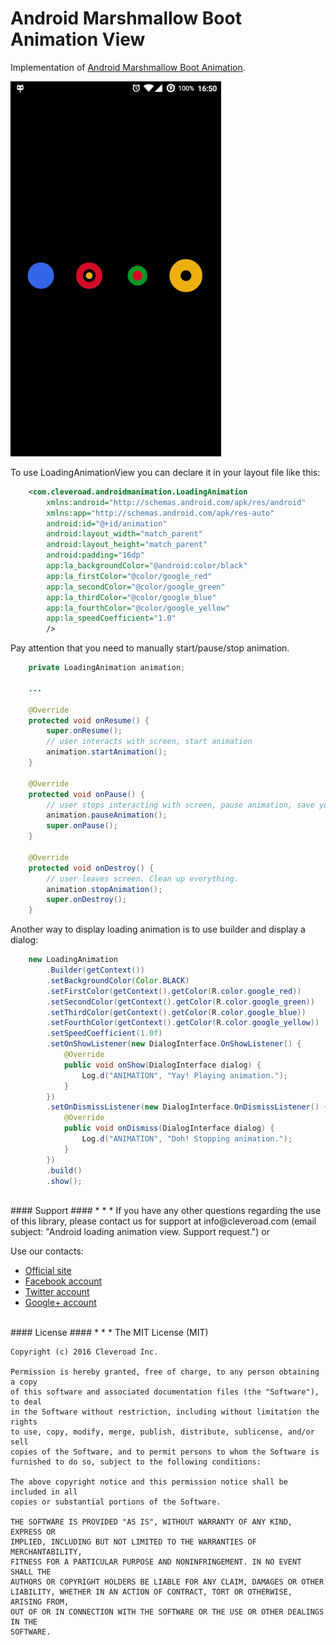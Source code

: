 # Android Marshmallow Boot Animation View #

Implementation of [Android Marshmallow Boot Animation](https://dribbble.com/shots/2487137-Daily-UI-076-Loading-Android-Marshmallow-Boot).

![Demo image](/images/animation_demo.gif)

To use LoadingAnimationView you can declare it in your layout file like this:

```XML
    <com.cleveroad.androidmanimation.LoadingAnimation
        xmlns:android="http://schemas.android.com/apk/res/android"
        xmlns:app="http://schemas.android.com/apk/res-auto"
        android:id="@+id/animation"
        android:layout_width="match_parent"
        android:layout_height="match_parent"
        android:padding="16dp"
        app:la_backgroundColor="@android:color/black"
        app:la_firstColor="@color/google_red"
        app:la_secondColor="@color/google_green"
        app:la_thirdColor="@color/google_blue"
        app:la_fourthColor="@color/google_yellow"
        app:la_speedCoefficient="1.0"
        />
```

Pay attention that you need to manually start/pause/stop animation.

```JAVA
    private LoadingAnimation animation;
    
    ...
    
    @Override
    protected void onResume() {
        super.onResume();
        // user interacts with screen, start animation
        animation.startAnimation();
    }

    @Override
    protected void onPause() {
        // user stops interacting with screen, pause animation, save your battery!
        animation.pauseAnimation();
        super.onPause();
    }

    @Override
    protected void onDestroy() {
        // user leaves screen. Clean up everything. 
        animation.stopAnimation();
        super.onDestroy();
    }
```

Another way to display loading animation is to use builder and display a dialog:
 
```JAVA
    new LoadingAnimation
        .Builder(getContext())
        .setBackgroundColor(Color.BLACK)
        .setFirstColor(getContext().getColor(R.color.google_red))
        .setSecondColor(getContext().getColor(R.color.google_green))
        .setThirdColor(getContext().getColor(R.color.google_blue))
        .setFourthColor(getContext().getColor(R.color.google_yellow))
        .setSpeedCoefficient(1.0f)
        .setOnShowListener(new DialogInterface.OnShowListener() {
            @Override
            public void onShow(DialogInterface dialog) {
                Log.d("ANIMATION", "Yay! Playing animation.");
            }
        })
        .setOnDismissListener(new DialogInterface.OnDismissListener() {
            @Override
            public void onDismiss(DialogInterface dialog) {
                Log.d("ANIMATION", "Doh! Stopping animation.");
            }
        })
        .build()
        .show();
```

<br />
#### Support ####
* * *
If you have any other questions regarding the use of this library, please contact us for support at info@cleveroad.com (email subject: "Android loading animation view. Support request.") 
or 

Use our contacts: 

* [Official site](https://www.cleveroad.com/?utm_source=github&utm_medium=link&utm_campaign=contacts)
* [Facebook account](https://www.facebook.com/cleveroadinc)
* [Twitter account](https://twitter.com/CleveroadInc)
* [Google+ account](https://plus.google.com/+CleveroadInc/)

<br />
#### License ####
* * *
    The MIT License (MIT)
    
    Copyright (c) 2016 Cleveroad Inc.
    
    Permission is hereby granted, free of charge, to any person obtaining a copy
    of this software and associated documentation files (the "Software"), to deal
    in the Software without restriction, including without limitation the rights
    to use, copy, modify, merge, publish, distribute, sublicense, and/or sell
    copies of the Software, and to permit persons to whom the Software is
    furnished to do so, subject to the following conditions:
    
    The above copyright notice and this permission notice shall be included in all
    copies or substantial portions of the Software.
    
    THE SOFTWARE IS PROVIDED "AS IS", WITHOUT WARRANTY OF ANY KIND, EXPRESS OR
    IMPLIED, INCLUDING BUT NOT LIMITED TO THE WARRANTIES OF MERCHANTABILITY,
    FITNESS FOR A PARTICULAR PURPOSE AND NONINFRINGEMENT. IN NO EVENT SHALL THE
    AUTHORS OR COPYRIGHT HOLDERS BE LIABLE FOR ANY CLAIM, DAMAGES OR OTHER
    LIABILITY, WHETHER IN AN ACTION OF CONTRACT, TORT OR OTHERWISE, ARISING FROM,
    OUT OF OR IN CONNECTION WITH THE SOFTWARE OR THE USE OR OTHER DEALINGS IN THE
    SOFTWARE.
